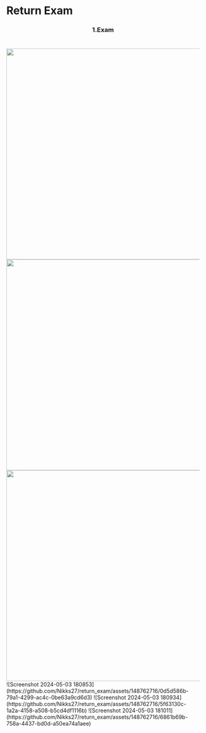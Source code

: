 # Return Exam

<h3 align="center"> 1.Exam </h3>

<h1 align="left"></h1>


<div align ="center">

  <img src = "https://github.com/Nikks27/return_exam/assets/148762716/0d5d586b-79a1-4299-ac4c-0be63a9cd6d3" height ="550">
  <img src = "https://github.com/Nikks27/return_exam/assets/148762716/5f63130c-1a2a-4158-a508-b5cd4df1116b" height ="550">
  <img src = "https://github.com/Nikks27/return_exam/assets/148762716/6861b69b-758a-4437-bd0d-a50ea74a1aee" height ="550">
</div>
![Screenshot 2024-05-03 180853](https://github.com/Nikks27/return_exam/assets/148762716/0d5d586b-79a1-4299-ac4c-0be63a9cd6d3)
![Screenshot 2024-05-03 180934](https://github.com/Nikks27/return_exam/assets/148762716/5f63130c-1a2a-4158-a508-b5cd4df1116b)
![Screenshot 2024-05-03 181011](https://github.com/Nikks27/return_exam/assets/148762716/6861b69b-758a-4437-bd0d-a50ea74a1aee)
